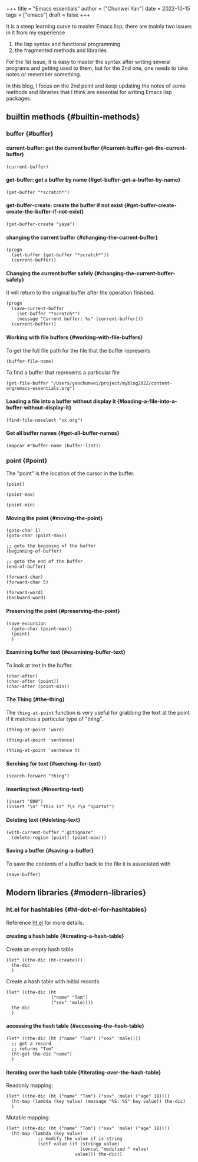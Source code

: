 +++
title = "Emacs essentials"
author = ["Chunwei Yan"]
date = 2022-10-15
tags = ["emacs"]
draft = false
+++

It is a steep learning curve to master Emacs lisp, there are mainly two issues in it from my experience

1.  the lisp syntax and functional programming
2.  the fragmented methods and libraries

For the 1st issue, it is easy to master the syntax after writing several programs and getting used to them, but for the 2nd one, one needs to take notes or remember something.

In this blog, I focus on the 2nd point and keep updating the notes of some methods and libraries that I think are essential for writing Emacs lisp packages.


## builtin methods {#builtin-methods}


### buffer {#buffer}


#### current-buffer: get the current buffer {#current-buffer-get-the-current-buffer}

```emacs-lisp
(current-buffer)
```


#### get-buffer: get a buffer by name {#get-buffer-get-a-buffer-by-name}

```emacs-lisp
(get-buffer "*scratch*")
```


#### get-buffer-create: create the buffer if not exist {#get-buffer-create-create-the-buffer-if-not-exist}

```emacs-lisp
(get-buffer-create "yaya")
```


#### changing the current buffer {#changing-the-current-buffer}

```emacs-lisp
(progn
  (set-buffer (get-buffer "*scratch*"))
  (current-buffer))
```


#### Changing the current buffer safely {#changing-the-current-buffer-safely}

It will return to the original buffer after the operation finished.

```emacs-lisp
(progn
  (save-current-buffer
    (set-buffer "*scratch*")
    (message "Current buffer: %s" (current-buffer)))
  (current-buffer))
```


#### Working with file buffers {#working-with-file-buffers}

To get the full file path for the file that the buffer represents

```emacs-lisp
(buffer-file-name)
```

To find a buffer that represents a particular file

```emacs-lisp
(get-file-buffer "/Users/yanchunwei/project/myblog2022/content-org/emacs-essentials.org")
```


#### Loading a file into a buffer without display it {#loading-a-file-into-a-buffer-without-display-it}

```emacs-lisp
(find-file-noselect "xx.org")
```


#### Get all buffer names {#get-all-buffer-names}

```emacs-lisp
(mapcar #'buffer-name (buffer-list))
```


### point {#point}

The "point" is the location of the cursor in the buffer.

```emacs-lisp
(point)
```

```emacs-lisp
(point-max)
```

```emacs-lisp
(point-min)
```


#### Moving the point {#moving-the-point}

```emacs-lisp
(goto-char 1)
(goto-char (point-max))

;; goto the begining of the buffer
(beginning-of-buffer)

;; goto the end of the buffer
(end-of-buffer)

(forward-char)
(forward-char 5)

(forward-word)
(backward-word)
```


#### Preserving the point {#preserving-the-point}

```emacs-lisp
(save-excursion
  (goto-char (point-max))
  (point)
  )
```


#### Examining buffer text {#examining-buffer-text}

To look at text in the buffer.

```emacs-lisp
(char-after)
(char-after (point))
(char-after (point-min))
```


#### The Thing {#the-thing}

The `thing-at-point` function is very useful for grabbing the text at the point if it matches a particular type of "thing".

```emacs-lisp
(thing-at-point 'word)
```

```emacs-lisp
(thing-at-point 'sentence)
```

```emacs-lisp
(thing-at-point 'sentence t)
```


#### Serching for text {#serching-for-text}

```emacs-lisp
(search-forward "thing")
```


#### Inserting text {#inserting-text}

```emacs-lisp
(insert "000")
(insert "\n" "This is" ?\s ?\n "Sparta!")
```


#### Deleting text {#deleting-text}

```emacs-lisp
(with-current-buffer ".gitignore"
  (delete-region (point) (point-max)))
```


#### Saving a buffer {#saving-a-buffer}

To save the contents of a buffer back to the file it is associated with

```emacs-lisp
(save-buffer)
```


## Modern libraries {#modern-libraries}


### ht.el for hashtables {#ht-dot-el-for-hashtables}

Reference [ht.el](https://github.com/Wilfred/ht.el) for more details.


#### creating a hash table {#creating-a-hash-table}

Create an empty hash table

```emacs-lisp
(let* ((the-dic (ht-create)))
  the-dic
  )
```

Create a hash table with initial records

```emacs-lisp
(let* ((the-dic (ht
                 ("name" "Tom")
                 ("sex" 'male))))
  the-dic
  )
```


#### accessing the hash table {#accessing-the-hash-table}

```emacs-lisp
(let* ((the-dic (ht ("name" "Tom") ("sex" 'male))))
  ;; get a record
  ;; returns "Tom"
  (ht-get the-dic "name")
  )
```


#### Iterating over the hash table {#iterating-over-the-hash-table}

Readonly mapping:

```emacs-lisp
(let* ((the-dic (ht ("name" "Tom") ("sex" 'male) ("age" 18))))
  (ht-map (lambda (key value) (message "%S: %S" key value)) the-dic)
  )
```

Mutable mapping:

```emacs-lisp
(let* ((the-dic (ht ("name" "Tom") ("sex" 'male) ("age" 18))))
  (ht-map (lambda (key value)
            ;; modify the value if is string
            (setf value (if (stringp value)
                            (concat "modified " value)
                          value))) the-dic))
```
